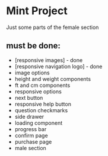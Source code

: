 # Mint Project

Just some parts of the female section

## must be done:

- [responsive images] - done
- [responsive navigation logo] - done
- image options
- height and weight components
- ft and cm components
- responsive options
- next button
- responsive help button
- question checkmarks
- side drawer
- loading component
- progress bar
- confirm page
- purchase page
- male section
